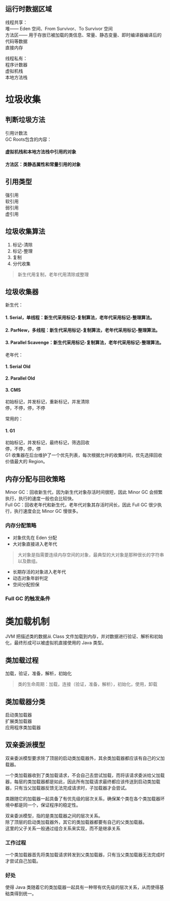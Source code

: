 

## 运行时数据区域  
线程共享：  
堆—— Eden 空间、From Survivor、To Survivor 空间  
方法区—— 用于存放已被加载的类信息、常量、静态变量、即时编译器编译后的代码等数据    
直接内存  


线程私有：  
程序计数器  
虚拟机栈  
本地方法栈  

# 垃圾收集  
## 判断垃圾方法  
引用计数法  
GC Roots包含的内容：  
#### 虚拟机栈和本地方法栈中引用的对象
#### 方法区：类静态属性和常量引用的对象  

## 引用类型  
强引用  
软引用  
弱引用  
虚引用  

## 垃圾收集算法  
1. 标记-清除  
2. 标记-整理  
3. 复制  
4. 分代收集  
> 新生代用复制，老年代用清除或整理  

## 垃圾收集器  
新生代：  
#### 1. Serial，单线程：新生代采用标记-复制算法，老年代采用标记-整理算法。  
#### 2. ParNew，多线程：新生代采用标记-复制算法，老年代采用标记-整理算法。  
#### 3. Parallel Scavenge：新生代采用标记-复制算法，老年代采用标记-整理算法。   
老年代：  
#### 1. Serial Old  
#### 2. Parallel Old  
#### 3. CMS  
初始标记，并发标记，重新标记，并发清除  
停，不停，停，不停  

常用的：
#### 1. G1  
初始标记，并发标记，最终标记，筛选回收  
停，不停，停，停  
G1 收集器在后台维护了一个优先列表，每次根据允许的收集时间，优先选择回收价值最大的 Region。  

## 内存分配与回收策略  

Minor GC：回收新生代，因为新生代对象存活时间很短，因此 Minor GC 会频繁执行，执行的速度一般也会比较快。  
Full GC：回收老年代和新生代，老年代对象其存活时间长，因此 Full GC 很少执行，执行速度会比 Minor GC 慢很多。  

### 内存分配策略  
- 对象优先在 Eden 分配  
- 大对象直接进入老年代  
> 大对象是指需要连续内存空间的对象，最典型的大对象是那种很长的字符串以及数组。  

- 长期存活的对象进入老年代  
- 动态对象年龄判定  
- 空间分配担保  

### Full GC 的触发条件  




# 类加载机制  
JVM 把描述类的数据从 Class 文件加载到内存，并对数据进行验证、解析和初始化，最终形成可以被虚拟机直接使用的 Java 类型。  
## 类加载过程  
加载，验证，准备，解析，初始化  

> 类的生命周期：加载，连接（验证，准备，解析），初始化，使用，卸载  


## 类加载器分类  
启动类加载器  
扩展类加载器  
应用程序类加载器  

## 双亲委派模型  
双亲委派模型要求除了顶层的启动类加载器外，其余类加载器都应该有自己的父加载器。

一个类加载器收到了类加载请求，不会自己去尝试加载，而将该请求委派给父加载器，每层的类加载器都是如此，因此所有加载请求最终都应该传送到启动类加载器，只有当父加载器反馈无法完成请求时，子加载器才会尝试。

类跟随它的加载器一起具备了有优先级的层次关系，确保某个类在各个类加载器环境中都是同一个，保证程序的稳定性。


双亲委派模型，指的是类加载器之间的层次关系。  
除了顶层的启动类加载器外，其它的类加载器都要有自己的父类加载器。  
这里的父子关系一般通过组合关系来实现，而不是继承关系  

### 工作过程  
一个类加载器首先将类加载请求转发到父类加载器，只有当父类加载器无法完成时才尝试自己加载。  

### 好处  
使得 Java 类随着它的类加载器一起具有一种带有优先级的层次关系，从而使得基础类得到统一。  






























